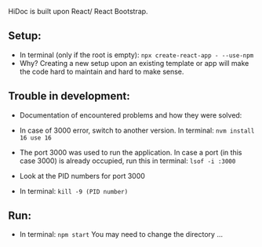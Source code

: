 HiDoc is built upon React/ React Bootstrap.


Setup:
---
- In terminal (only if the root is empty):
`npx create-react-app - --use-npm`
- Why?
Creating a new setup upon an existing template or app will make the code hard to maintain and hard to make sense.


Trouble in development:
---
- Documentation of encountered problems and how they were solved:
- In case of 3000 error, switch to another version. In terminal:
`nvm install 16 use 16`

- The port 3000 was used to run the application. In case a port (in this case 3000) is already occupied, run this in terminal:
`lsof -i :3000`
- Look at the PID numbers for port 3000
- In terminal:
`kill -9 (PID number)`


Run:
---
- In terminal:
`npm start`
You may need to change the directory
...

